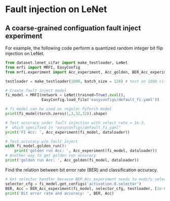 # Fault injection on LeNet

## A coarse-grained configuation fault inject experiment
For example, the following code perform a quantized random integer bit flip injection on LeNet.

```python title="Setup LeNet default fault injection"
from dataset.lenet_cifar import make_testloader, LeNet
from mrfi import MRFI, EasyConfig
from mrfi.experiment import Acc_experiment, Acc_golden, BER_Acc_experiment

testloader = make_testloader(1000, batch_size = 128) # test on 1000 cifar-10 images

# Create fault inject model
fi_model = MRFI(network = LeNet(trained=True).eval(), 
                EasyConfig.load_file('easyconfigs/default_fi.yaml'))

# fi_model can be used as regular PyTorch model
print(fi_model(torch.zeros(1,3,32,32)).shape)
```

```python title="Simple fault injection acccuracy experiment"
# Test accuracy under fault injection with select rate = 1e-3,
#  which specified in "easyconfigs/default_fi.yaml"
print('FI Acc: ', Acc_experiment(fi_model, dataloader))

# Test accuracy w/o fault inject
with fi_model.golden_run():
    print('golden run Acc: ', Acc_experiment(fi_model, dataloader))
# Another way to get golden run accuracy 
print('golden run Acc: ', Acc_golden(fi_model, dataloader))
```

Find the relation between bit error rate (BER) and classification accuracy.

```python title="BER_Acc_experiment"
# Get selector handler because BER_Acc_experiment needs to modify selection rate in experiment
selector_cfg = fi_model.get_configs('activation.0.selector')
BER, Acc = BER_Acc_experiment(fi_model, selector_cfg, testloader, [1e-6, 1e-5, 1e-4, 1e-3])
print('Bit error rate and accuracy: ', BER, Acc)
```
